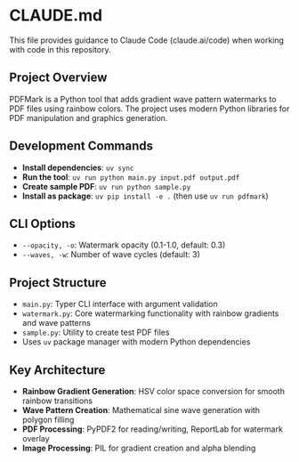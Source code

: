 # CLAUDE.md

This file provides guidance to Claude Code (claude.ai/code) when working with code in this repository.

## Project Overview

PDFMark is a Python tool that adds gradient wave pattern watermarks to PDF files using rainbow colors. The project uses modern Python libraries for PDF manipulation and graphics generation.

## Development Commands

- **Install dependencies**: `uv sync`
- **Run the tool**: `uv run python main.py input.pdf output.pdf`
- **Create sample PDF**: `uv run python sample.py`
- **Install as package**: `uv pip install -e .` (then use `uv run pdfmark`)

## CLI Options

- `--opacity, -o`: Watermark opacity (0.1-1.0, default: 0.3)
- `--waves, -w`: Number of wave cycles (default: 3)

## Project Structure

- `main.py`: Typer CLI interface with argument validation
- `watermark.py`: Core watermarking functionality with rainbow gradients and wave patterns
- `sample.py`: Utility to create test PDF files
- Uses `uv` package manager with modern Python dependencies

## Key Architecture

- **Rainbow Gradient Generation**: HSV color space conversion for smooth rainbow transitions
- **Wave Pattern Creation**: Mathematical sine wave generation with polygon filling
- **PDF Processing**: PyPDF2 for reading/writing, ReportLab for watermark overlay
- **Image Processing**: PIL for gradient creation and alpha blending